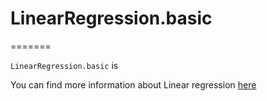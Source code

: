 # LinearRegression.basic
=======

`LinearRegression.basic` is 



You can find more information about Linear regression [here](https://en.wikipedia.org/wiki/Linear_regression)
